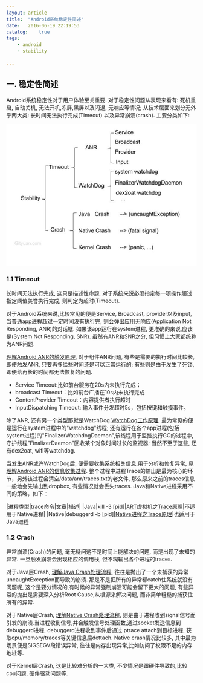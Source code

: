 ```yaml
---
layout: article
title:  "Android系统稳定性简述"
date:   2016-06-19 22:19:53
catalog:    true
tags:
    - android
    - stability

---
```


## 一. 稳定性简述

Android系统稳定性对于用户体验至关重要. 对于稳定性问题从表现来看有: 死机重启, 自动关机, 无法开机,冻屏,黑屏以及闪退, 无响应等情况;
从技术层面来划分无外乎两大类: 长时间无法执行完成(Timeout) 以及异常崩溃(crash). 主要分类如下:

![stability_summary.jpg](/images/stability/stability_summary.jpg)


### 1.1 Timeout

长时间无法执行完成, 这只是描述性命题, 对于系统来说必须指定每一项操作超过指定阈值美誉执行完成, 则判定为超时(Timeout).

对于Android系统来说,比较常见的便是Service, Broadcast, provider以及input, 当普通app进程超过一定时间没有执行完, 则会弹出应用无响应(Application Not Responding, ANR)的对话框.
如果该app运行在system进程, 更准确的来说,应该是(System Not Responding, SNR). 虽然有ANR和SNR之分, 但习惯上大家都统称为ANR问题.

[理解Android ANR的触发原理](https://panard313.github.io/2016/07/02/android-anr/), 对于组件ANR问题, 有些是需要的执行时间比较长, 即便触发ANR, 只要再多给些时间还是可以正常运行的; 有些则是由于发生了死锁,即便给再长的时间都无法恢复的问题.

- Service Timeout:比如前台服务在20s内未执行完成；
- broadcast Timeout：比如前台广播在10s内未执行完成
- ContentProvider Timeout：内容提供者执行超时
- InputDispatching Timeout: 输入事件分发超时5s，包括按键和触摸事件。


除了ANR, 还有另一个类型那就是WatchDog.[WatchDog工作原理](https://panard313.github.io/2016/06/21/watchdog/), 最为常见的便是运行在system进程中的"watchdog"线程; 还有运行在各个app进程(包括system进程)的"FinalizerWatchdogDaemon",该线程用于监控执行GC的过程中,
守护线程"FinalizerDaemon"回收某个对象时间过长的监视器; 当然不至于这些, 还有dex2oat, wifi等watchdog.

当发生ANR或许WatchDog后, 便需要收集系统相关信息,用于分析和修复异常, 见[理解Android ANR的信息收集过程](https://panard313.github.io/2016/12/02/app-not-response/).
整个过程中进程Trace的输出是最为核心的环节，另外该过程会清空/data/anr/traces.txt的老文件, 那么原来之前的traces信息一般地会先输出到dropbox, 有些情况就会丢失traces.
Java和Native进程采用不同的策略，如下：

|进程类型|trace命令|文章|描述|
|Java|kill -3 [pid]|[ART虚拟机之Trace原理](https://panard313.github.io/2016/11/26/art-trace/)|不适用于Native进程|
|Native|debuggerd -b [pid]|[Native进程之Trace原理](https://panard313.github.io/2016/11/27/native-traces/)|也适用于Java进程

### 1.2 Crash

异常崩溃(Crash)的问题, 毫无疑问这不是时间上能解决的问题, 而是出现了未知的异常. 一旦触发崩溃会出现相应的调用栈, 但不糊输出各个进程的traces.

对于Java层Crash, [理解Java Crash处理流程](https://panard313.github.io/2016/06/24/app-crash/), 往往是抛出了一个未捕获的异常uncaughtException而导致的崩溃. 那是不是把所有的异常都catch住系统就没有问题呢,
这个是要分情况的,有时候的异常强制崩溃可能会留下更大的问题, 有些异常的抛出是需要深入分析Root Cause,从根源来解决问题, 而非简单粗糙的捕获住所有的异常.

对于Native层Crash, [理解Native Crash处理流程](https://panard313.github.io/2016/06/25/android-native-crash/), 则是由于进程收到signal信号而引发的崩溃.当进程收到信号,并会触发信号处理函数,通过socket发送信息到debuggerd进程, debuggerd进程收到事件后通过
ptrace attach到目标进程, 获取cpu/memory/traces等关键信息后dettach. Native crash情况比较多, 其中最为场景便是SIGSEGV段错误异常, 往往是内存出现异常,比如访问了权限不足的内存地址等.

对于Kernel层Crash, 这是比较难分析的一大类, 不少情况是跟硬件导致的,比较cpu问题, 硬件驱动问题等.

